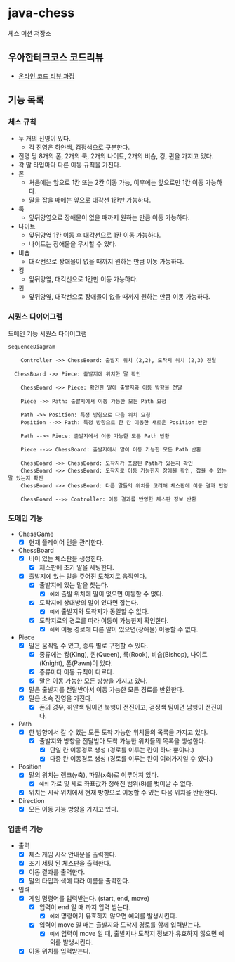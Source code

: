 # java-chess

체스 미션 저장소

## 우아한테크코스 코드리뷰

- [온라인 코드 리뷰 과정](https://github.com/woowacourse/woowacourse-docs/blob/master/maincourse/README.md)

## 기능 목록

### 체스 규칙

- 두 개의 진영이 있다.
    - 각 진영은 하얀색, 검정색으로 구분한다.
- 진영 당 8개의 폰, 2개의 룩, 2개의 나이트, 2개의 비숍, 킹, 퀸을 가지고 있다.
- 각 말 타입마다 다른 이동 규칙을 가진다.
- 폰
    - 처음에는 앞으로 1칸 또는 2칸 이동 가능, 이후에는 앞으로만 1칸 이동 가능하다.
    - 말을 잡을 때에는 앞으로 대각선 1칸만 가능하다.
- 룩
    - 앞뒤양옆으로 장애물이 없을 때까지 원하는 만큼 이동 가능하다.
- 나이트
    - 앞뒤양옆 1칸 이동 후 대각선으로 1칸 이동 가능하다.
    - 나이트는 장애물을 무시할 수 있다.
- 비숍
    - 대각선으로 장애물이 없을 때까지 원하는 만큼 이동 가능하다.
- 킹
    - 앞뒤양옆, 대각선으로 1칸만 이동 가능하다.
- 퀸
    - 앞뒤양옆, 대각선으로 장애물이 없을 때까지 원하는 만큼 이동 가능하다.

### 시퀀스 다이어그램

도메인 기능 시퀀스 다이어그램

```mermaid
sequenceDiagram

	Controller ->> ChessBoard: 출발지 위치 (2,2), 도착지 위치 (2,3) 전달

  ChessBoard ->> Piece: 출발지에 위치한 말 확인

	ChessBoard ->> Piece: 확인한 말에 출발지와 이동 방향을 전달

	Piece ->> Path: 출발지에서 이동 가능한 모든 Path 요청

	Path ->> Position: 특정 방향으로 다음 위치 요청
	Position -->> Path: 특정 방향으로 한 칸 이동한 새로운 Position 반환

	Path -->> Piece: 출발지에서 이동 가능한 모든 Path 반환 

	Piece -->> ChessBoard: 출발지에서 말이 이동 가능한 모든 Path 반환

	ChessBoard ->> ChessBoard: 도착지가 포함된 Path가 있는지 확인
	ChessBoard ->> ChessBoard: 도착지로 이동 가능한지 장애물 확인, 잡을 수 있는 말 있는지 확인
	ChessBoard ->> ChessBoard: 다른 말들의 위치를 고려해 체스판에 이동 결과 반영

	ChessBoard -->> Controller: 이동 결과를 반영한 체스판 정보 반환 
```

### 도메인 기능

- ChessGame
    - [x] 현재 플레이어 턴을 관리한다.
- ChessBoard
    - [x] 비어 있는 체스판을 생성한다.
        - [x] 체스판에 초기 말을 세팅한다.
    - [x] 출발지에 있는 말을 주어진 도착지로 움직인다.
        - [x] 출발지에 있는 말을 찾는다.
            - [x] `예외` 출발 위치에 말이 없으면 이동할 수 없다.
        - [x] 도착지에 상대방의 말이 있다면 잡는다.
            - [x] `예외` 출발지와 도착지가 동일할 수 없다.
        - [x] 도착지로의 경로를 따라 이동이 가능한지 확인한다.
            - [x] `예외` 이동 경로에 다른 말이 있으면(장애물) 이동할 수 없다.
- Piece
    - [x] 말은 움직일 수 있고, 종류 별로 구현할 수 있다.
        - [x] 종류에는 킹(King), 퀸(Queen), 룩(Rook), 비숍(Bishop), 나이트(Knight), 폰(Pawn)이 있다.
        - [x] 종류마다 이동 규칙이 다르다.
        - [x] 말은 이동 가능한 모든 방향을 가지고 있다.
    - [x] 말은 출발지를 전달받아서 이동 가능한 모든 경로를 반환한다.
    - [x] 말은 소속 진영을 가진다.
        - [x] 폰의 경우, 하얀색 팀이면 북행이 전진이고, 검정색 팀이면 남행이 전진이다.
- Path
    - [x] 한 방향에서 갈 수 있는 모든 도착 가능한 위치들의 목록을 가지고 있다.
        - [x] 출발지와 방향을 전달받아 도착 가능한 위치들의 목록을 생성한다.
            - [x] 단일 칸 이동경로 생성 (경로를 이루는 칸이 하나 뿐이다.)
            - [x] 다중 칸 이동경로 생성 (경로를 이루는 칸이 여러가지일 수 있다.)
- Position
    - [x] 말의 위치는 랭크(y축), 파일(x축)로 이루어져 있다.
        - [x] `예외` 가로 및 세로 좌표값가 정해진 범위(8)를 벗어날 수 없다.
    - [x] 위치는 시작 위치에서 현재 방향으로 이동할 수 있는 다음 위치을 반환한다.
- Direction
    - [X] 모든 이동 가능 방향을 가지고 있다.

### 입출력 기능

- 출력
    - [x] 체스 게임 시작 안내문을 출력한다.
    - [x] 초기 세팅 된 체스판을 출력한다.
    - [x] 이동 결과를 출력한다.
    - [x] 말의 타입과 색에 따라 이름을 출력한다.
- 입력
    - [x] 게임 명령어를 입력받는다. (start, end, move)
        - [x] 입력이 end 일 때 까지 입력 받는다.
            - [x] `예외` 명령어가 유효하지 않으면 예외를 발생시킨다.
        - [x] 입력이 move 일 때는 출발지와 도착지 경로를 함께 입력받는다.
            - [x] `예외` 입력이 move 일 때, 출발지나 도착지 정보가 유효하지 않으면 예외를 발생시킨다.
    - [x] 이동 위치를 입력받는다.
